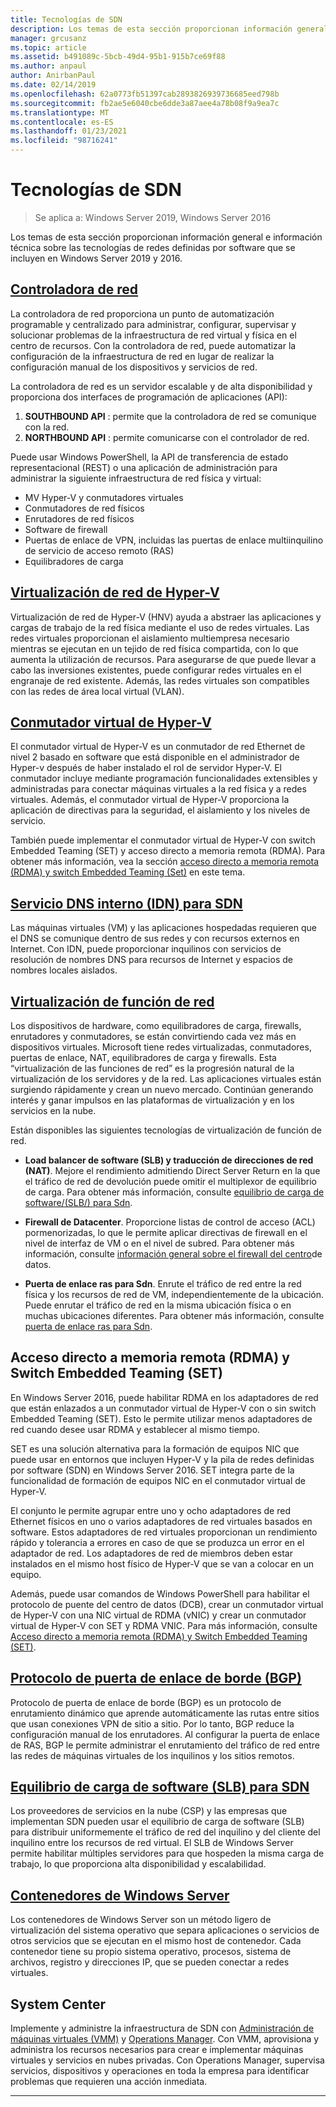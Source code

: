 ```yaml
---
title: Tecnologías de SDN
description: Los temas de esta sección proporcionan información general e información técnica sobre las tecnologías de redes definidas por software que se incluyen en Windows Server 2019 y 2016.
manager: grcusanz
ms.topic: article
ms.assetid: b491089c-5bcb-49d4-95b1-915b7ce69f88
ms.author: anpaul
author: AnirbanPaul
ms.date: 02/14/2019
ms.openlocfilehash: 62a0773fb51397cab2893826939736685eed798b
ms.sourcegitcommit: fb2ae5e6040cbe6dde3a87aee4a78b08f9a9ea7c
ms.translationtype: MT
ms.contentlocale: es-ES
ms.lasthandoff: 01/23/2021
ms.locfileid: "98716241"
---
```

# <a name="sdn-technologies"></a>Tecnologías de SDN

>Se aplica a: Windows Server 2019, Windows Server 2016

Los temas de esta sección proporcionan información general e información técnica sobre las tecnologías de redes definidas por software que se incluyen en Windows Server 2019 y 2016.

## <a name="network-controller"></a>[Controladora de red](network-controller/Network-Controller.md)

La controladora de red proporciona un punto de automatización programable y centralizado para administrar, configurar, supervisar y solucionar problemas de la infraestructura de red virtual y física en el centro de recursos. Con la controladora de red, puede automatizar la configuración de la infraestructura de red en lugar de realizar la configuración manual de los dispositivos y servicios de red.

La controladora de red es un servidor escalable y de alta disponibilidad y proporciona dos interfaces de programación de aplicaciones (API):

1. **SOUTHBOUND API** : permite que la controladora de red se comunique con la red.
2. **NORTHBOUND API** : permite comunicarse con el controlador de red.

Puede usar Windows PowerShell, la API de transferencia de estado representacional (REST) o una aplicación de administración para administrar la siguiente infraestructura de red física y virtual:

- MV Hyper-V y conmutadores virtuales
- Conmutadores de red físicos
- Enrutadores de red físicos
- Software de firewall
- Puertas de enlace de VPN, incluidas las puertas de enlace multiinquilino de servicio de acceso remoto (RAS)
- Equilibradores de carga

## <a name="hyper-v-network-virtualization"></a>[Virtualización de red de Hyper-V](hyper-v-network-virtualization/Hyper-V-Network-Virtualization.md)

Virtualización de red de Hyper-V (HNV) ayuda a abstraer las aplicaciones y cargas de trabajo de la red física mediante el uso de redes virtuales. Las redes virtuales proporcionan el aislamiento multiempresa necesario mientras se ejecutan en un tejido de red física compartida, con lo que aumenta la utilización de recursos. Para asegurarse de que puede llevar a cabo las inversiones existentes, puede configurar redes virtuales en el engranaje de red existente. Además, las redes virtuales son compatibles con las redes de área local virtual (VLAN).

## <a name="hyper-v-virtual-switch"></a>[Conmutador virtual de Hyper-V](../../../virtualization/hyper-v-virtual-switch/Hyper-V-Virtual-Switch.md)

El conmutador virtual de Hyper-V es un conmutador de red Ethernet de nivel 2 basado en software que está disponible en el administrador de Hyper-v después de haber instalado el rol de servidor Hyper-V. El conmutador incluye mediante programación funcionalidades extensibles y administradas para conectar máquinas virtuales a la red física y a redes virtuales. Además, el conmutador virtual de Hyper-V proporciona la aplicación de directivas para la seguridad, el aislamiento y los niveles de servicio.

También puede implementar el conmutador virtual de Hyper-V con switch Embedded Teaming (SET) y acceso directo a memoria remota (RDMA). Para obtener más información, vea la sección [acceso directo a memoria remota (RDMA) y switch Embedded Teaming (Set)](#remote-direct-memory-access-rdma-and-switch-embedded-teaming-set) en este tema.

## <a name="internal-dns-service-idns-for-sdn"></a>[Servicio DNS interno (IDN) para SDN](Idns-for-Sdn.md)

Las máquinas virtuales (VM) y las aplicaciones hospedadas requieren que el DNS se comunique dentro de sus redes y con recursos externos en Internet. Con IDN, puede proporcionar inquilinos con servicios de resolución de nombres DNS para recursos de Internet y espacios de nombres locales aislados.

## <a name="network-function-virtualization"></a>[Virtualización de función de red](network-function-virtualization/Network-Function-Virtualization.md)

Los dispositivos de hardware, como equilibradores de carga, firewalls, enrutadores y conmutadores, se están convirtiendo cada vez más en dispositivos virtuales. Microsoft tiene redes virtualizadas, conmutadores, puertas de enlace, NAT, equilibradores de carga y firewalls. Esta “virtualización de las funciones de red” es la progresión natural de la virtualización de los servidores y de la red. Las aplicaciones virtuales están surgiendo rápidamente y crean un nuevo mercado. Continúan generando interés y ganar impulsos en las plataformas de virtualización y en los servicios en la nube.

Están disponibles las siguientes tecnologías de virtualización de función de red.

-   **Load balancer de software (SLB) y traducción de direcciones de red (NAT)**. Mejore el rendimiento admitiendo Direct Server Return en la que el tráfico de red de devolución puede omitir el multiplexor de equilibrio de carga. Para obtener más información, consulte [equilibrio de carga de software/(SLB/) para Sdn](network-function-virtualization/software-load-balancing-for-sdn.md).

-   **Firewall de Datacenter**. Proporcione listas de control de acceso (ACL) pormenorizadas, lo que le permite aplicar directivas de firewall en el nivel de interfaz de VM o en el nivel de subred. Para obtener más información, consulte [información general sobre el firewall del centro](network-function-virtualization/Datacenter-Firewall-Overview.md)de datos.

-   **Puerta de enlace ras para Sdn**. Enrute el tráfico de red entre la red física y los recursos de red de VM, independientemente de la ubicación. Puede enrutar el tráfico de red en la misma ubicación física o en muchas ubicaciones diferentes. Para obtener más información, consulte [puerta de enlace ras para Sdn](network-function-virtualization/RAS-Gateway-for-SDN.md).

## <a name="remote-direct-memory-access-rdma-and-switch-embedded-teaming-set"></a>Acceso directo a memoria remota (RDMA) y Switch Embedded Teaming (SET)
En Windows Server 2016, puede habilitar RDMA en los adaptadores de red que están enlazados a un conmutador virtual de Hyper-V con o sin switch Embedded Teaming (SET). Esto le permite utilizar menos adaptadores de red cuando desee usar RDMA y establecer al mismo tiempo.

SET es una solución alternativa para la formación de equipos NIC que puede usar en entornos que incluyen Hyper-V y la pila de redes definidas por software (SDN) en Windows Server 2016. SET integra parte de la funcionalidad de formación de equipos NIC en el conmutador virtual de Hyper-V.

El conjunto le permite agrupar entre uno y ocho adaptadores de red Ethernet físicos en uno o varios adaptadores de red virtuales basados en software. Estos adaptadores de red virtuales proporcionan un rendimiento rápido y tolerancia a errores en caso de que se produzca un error en el adaptador de red.
Los adaptadores de red de miembros deben estar instalados en el mismo host físico de Hyper-V que se van a colocar en un equipo.

Además, puede usar comandos de Windows PowerShell para habilitar el protocolo de puente del centro de datos (DCB), crear un conmutador virtual de Hyper-V con una NIC virtual de RDMA (vNIC) y crear un conmutador virtual de Hyper-V con SET y RDMA VNIC. Para más información, consulte [Acceso directo a memoria remota (RDMA) y Switch Embedded Teaming (SET)](../../../virtualization/hyper-v-virtual-switch/rdma-and-switch-embedded-teaming.md).

## <a name="border-gateway-protocol-bgp"></a>[Protocolo de puerta de enlace de borde (BGP)](../../../remote/remote-access/bgp/Border-Gateway-Protocol-BGP.md)

Protocolo de puerta de enlace de borde (BGP) es un protocolo de enrutamiento dinámico que aprende automáticamente las rutas entre sitios que usan conexiones VPN de sitio a sitio. Por lo tanto, BGP reduce la configuración manual de los enrutadores.   Al configurar la puerta de enlace de RAS, BGP le permite administrar el enrutamiento del tráfico de red entre las redes de máquinas virtuales de los inquilinos y los sitios remotos.

## <a name="software-load-balancing-slb-for-sdn"></a>[Equilibrio de carga de software (SLB) para SDN](network-function-virtualization/software-load-balancing-for-sdn.md)
Los proveedores de servicios en la nube (CSP) y las empresas que implementan SDN pueden usar el equilibrio de carga de software (SLB) para distribuir uniformemente el tráfico de red del inquilino y del cliente del inquilino entre los recursos de red virtual. El SLB de Windows Server permite habilitar múltiples servidores para que hospeden la misma carga de trabajo, lo que proporciona alta disponibilidad y escalabilidad.

## <a name="windows-server-containers"></a>[Contenedores de Windows Server](Containers/Container-networking-overview.md)

Los contenedores de Windows Server son un método ligero de virtualización del sistema operativo que separa aplicaciones o servicios de otros servicios que se ejecutan en el mismo host de contenedor. Cada contenedor tiene su propio sistema operativo, procesos, sistema de archivos, registro y direcciones IP, que se pueden conectar a redes virtuales.

## <a name="system-center"></a>System Center

Implemente y administre la infraestructura de SDN con [Administración de máquinas virtuales (VMM)](/system-center/vmm/) y [Operations Manager](/system-center/scom/). Con VMM, aprovisiona y administra los recursos necesarios para crear e implementar máquinas virtuales y servicios en nubes privadas.  Con Operations Manager, supervisa servicios, dispositivos y operaciones en toda la empresa para identificar problemas que requieren una acción inmediata.


---